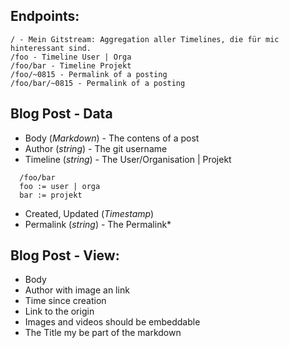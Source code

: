 

## Endpoints:
```
/ - Mein Gitstream: Aggregation aller Timelines, die für mic hinteressant sind.
/foo - Timeline User | Orga
/foo/bar - Timeline Projekt
/foo/~0815 - Permalink of a posting
/foo/bar/~0815 - Permalink of a posting
```

## Blog Post - Data
* Body (*Markdown*) - The contens of a post
* Author (*string*) - The git username
* Timeline (*string*) - The User/Organisation | Projekt
```
  /foo/bar
  foo := user | orga
  bar := projekt
```
* Created, Updated (*Timestamp*)
* Permalink (*string*) - The Permalink*

## Blog Post - View:
* Body
* Author with image an link
* Time since creation
* Link to the origin
* Images and videos should be embeddable
* The Title my be part of the markdown


